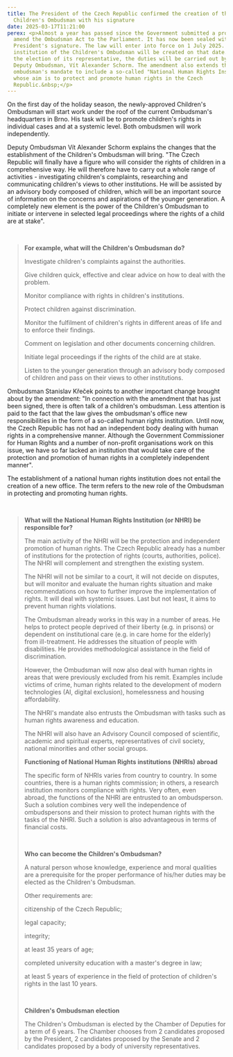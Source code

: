 ```yaml
---
title: The President of the Czech Republic confirmed the creation of the
  Children's Ombudsman with his signature
date: 2025-03-17T11:21:00
perex: <p>Almost a year has passed since the Government submitted a proposal to
  amend the Ombudsman Act to the Parliament. It has now been sealed with the
  President's signature. The law will enter into force on 1 July 2025. Thus, the
  institution of the Children's Ombudsman will be created on that date. Until
  the election of its representative, the duties will be carried out by the
  Deputy Ombudsman, Vít Alexander Schorm. The amendment also extends the
  ombudsman's mandate to include a so-called "National Human Rights Institution"
  whose aim is to protect and promote human rights in the Czech
  Republic.&nbsp;</p>
---
```

<p>On the first day of the holiday season, the newly-approved Children's Ombudsman will start work under the roof of the current Ombudsman's headquarters in Brno. His task will be to promote children's rights in individual cases and at a systemic level. Both ombudsmen will work independently.&nbsp;</p>
<p>Deputy Ombudsman Vít Alexander Schorm explains the changes that the establishment of the Children's Ombudsman will bring. "The Czech Republic will finally have a figure who will consider the rights of children in a comprehensive way. He will therefore have to carry out a whole range of activities - investigating children's complaints, researching and communicating children's views to other institutions. He will be assisted by an advisory body composed of children, which will be an important source of information on the concerns and aspirations of the younger generation. A completely new element is the power of the Children's Ombudsman to initiate or intervene in selected legal proceedings where the rights of a child are at stake".</p>
<p>&nbsp;</p>
<blockquote>
<p>
<strong>For example, what will the Children's Ombudsman do?</strong></p>
<p>Investigate children's complaints against the authorities.</p>
<p>Give children quick, effective and clear advice on how to deal with the problem.</p>
<p>Monitor compliance with rights in children's institutions.</p>
<p>Protect children against discrimination.</p>
<p>Monitor the fulfilment of children's rights in different areas of life and to enforce their findings.</p>
<p>Comment on legislation and other documents concerning children.</p>
<p>Initiate legal proceedings if the rights of the child are at stake.</p>
<p>Listen to the younger generation through an advisory body composed of children and pass on their views to other institutions.</p></blockquote>
<p>Ombudsman Stanislav Křeček points to another important change brought about by the amendment: "In connection with the amendment that has just been signed, there is often talk of a children's ombudsman. Less attention is paid to the fact that the law gives the ombudsman's office new responsibilities in the form of a so-called human rights institution. Until now, the Czech Republic has not had an independent body dealing with human rights in a comprehensive manner. Although the Government Commissioner for Human Rights and a number of non-profit organisations work on this issue, we have so far lacked an institution that would take care of the protection and promotion of human rights in a completely independent manner".</p>
<p>The establishment of a national human rights institution does not entail the creation of a new office. The term refers to the new role of the Ombudsman in protecting and promoting human rights.</p>
<p>&nbsp;</p>
<blockquote>
<p>
<strong>What will the National Human Rights Institution (or NHRI) be responsible for?</strong></p>
<p>The main activity of the NHRI will be the protection and independent promotion of human rights. The Czech Republic already has a number of institutions for the protection of rights (courts, authorities, police). The NHRI will complement and strengthen the existing system.&nbsp;</p>
<p>The NHRI will not be similar to a court, it will not decide on disputes, but will monitor and evaluate the human rights situation and make recommendations on how to further improve the implementation of rights. It will deal with systemic issues. Last but not least, it aims to prevent human rights violations.</p>
<p>The Ombudsman already works in this way in a number of areas. He helps to protect people deprived of their liberty (e.g. in prisons) or dependent on institutional care (e.g. in care home for the elderly) from ill-treatment. He addresses the situation of people with disabilities. He provides methodological assistance in the field of discrimination.&nbsp;</p>
<p>However, the Ombudsman will now also deal with human rights in areas that were previously excluded from his remit. Examples include victims of crime, human rights related to the development of modern technologies (AI, digital exclusion), homelessness and housing affordability.</p>
<p>The NHRI's mandate also entrusts the Ombudsman with tasks such as human rights awareness and education.</p>
<p>The NHRI will also have an Advisory Council composed of scientific, academic and spiritual experts, representatives of civil society, national minorities and other social groups.</p>
<p>
<strong>Functioning of National Human Rights institutions (NHRIs) abroad</strong></p>
<p>The specific form of NHRIs varies from country to country. In some countries, there is a human rights commission; in others, a research institution monitors compliance with rights. Very often, even abroad,&nbsp;the functions of the NHRI are entrusted to an ombudsperson. Such a solution combines very well the independence of ombudspersons and their mission to protect human rights with the tasks of the NHRI. Such a solution is also advantageous in terms of financial costs.</p>
<p>&nbsp;</p>
<p>
<strong>Who can become the Children's Ombudsman?</strong></p>
<p>A natural person whose knowledge, experience and moral qualities are a prerequisite for the proper performance of his/her duties may be elected as the Children's Ombudsman.</p>
<p>Other requirements are:</p>
<p>citizenship of the Czech Republic;</p>
<p>legal capacity;&nbsp;</p>
<p>integrity;</p>
<p>at least 35 years of age;</p>
<p>completed university education with a master's degree in law;</p>
<p>at least 5 years of experience in the field of protection of children's rights in the last 10 years.</p>
<p>&nbsp;</p>
<p>
<strong>Children's Ombudsman election</strong></p>
<p>The Children's Ombudsman is elected by the Chamber of Deputies for a term of 6 years. The Chamber chooses from 2 candidates proposed by the President, 2 candidates proposed by the Senate and 2 candidates proposed by a body of university representatives.</p></blockquote>
